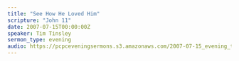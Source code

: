 ```yaml
---
title: "See How He Loved Him"
scripture: "John 11"
date: 2007-07-15T00:00:00Z
speaker: Tim Tinsley
sermon_type: evening
audio: https://pcpceveningsermons.s3.amazonaws.com/2007-07-15_evening_tinsley.mp3 
---
```



